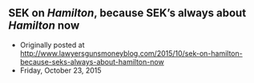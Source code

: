 ## SEK on <em>Hamilton</em>, because SEK’s always about <em>Hamilton</em> now

 * Originally posted at http://www.lawyersgunsmoneyblog.com/2015/10/sek-on-hamilton-because-seks-always-about-hamilton-now
 * Friday, October 23, 2015



